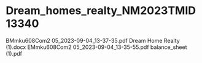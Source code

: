 # Dream_homes_realty_NM2023TMID13340
BMmku608Com2 05_2023-09-04_13-37-35.pdf
Dream Home Realty (1).docx
EMmku608Com2 05_2023-09-04_13-35-55.pdf
balance_sheet (1).pdf



